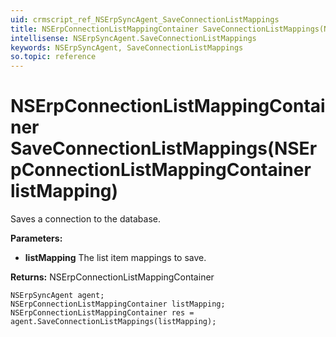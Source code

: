```yaml
---
uid: crmscript_ref_NSErpSyncAgent_SaveConnectionListMappings
title: NSErpConnectionListMappingContainer SaveConnectionListMappings(NSErpConnectionListMappingContainer listMapping)
intellisense: NSErpSyncAgent.SaveConnectionListMappings
keywords: NSErpSyncAgent, SaveConnectionListMappings
so.topic: reference
---
```


# NSErpConnectionListMappingContainer SaveConnectionListMappings(NSErpConnectionListMappingContainer listMapping)

Saves a connection to the database.

**Parameters:**
 - **listMapping** The list item mappings to save.

**Returns:** NSErpConnectionListMappingContainer

```crmscript
NSErpSyncAgent agent;
NSErpConnectionListMappingContainer listMapping;
NSErpConnectionListMappingContainer res = agent.SaveConnectionListMappings(listMapping);
```

